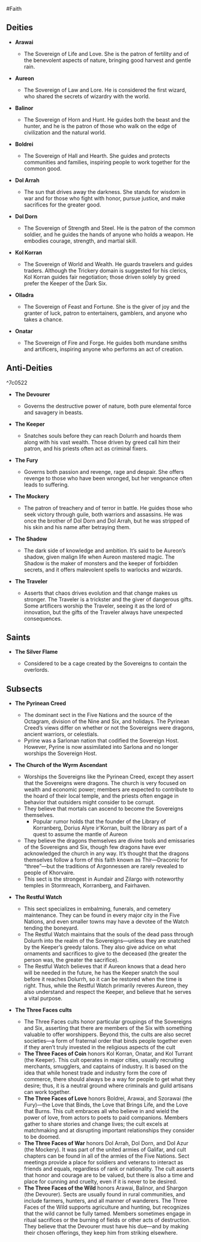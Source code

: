#Faith
## Deities

* **Arawai**

    * The Sovereign of Life and Love. She is the patron of fertility and of the benevolent aspects of nature, bringing good harvest and gentle rain.

* **Aureon**

    * The Sovereign of Law and Lore. He is considered the first wizard, who shared the secrets of wizardry with the world.

* **Balinor**


    * The Sovereign of Horn and Hunt. He guides both the beast and the hunter, and he is the patron of those who walk on the edge of civilization and the natural world.

* **Boldrei**

    * The Sovereign of Hall and Hearth. She guides and protects communities and families, inspiring people to work together for the common good.

* **Dol Arrah**

    * The sun that drives away the darkness. She stands for wisdom in war and for those who fight with honor, pursue justice, and make sacrifices for the greater good.

* **Dol Dorn**


    * The Sovereign of Strength and Steel. He is the patron of the common soldier, and he guides the hands of anyone who holds a weapon. He embodies courage, strength, and martial skill.

* **Kol Korran**

    * The Sovereign of World and Wealth. He guards travelers and guides traders. Although the Trickery domain is suggested for his clerics, Kol Korran guides fair negotiation; those driven solely by greed prefer the Keeper of the Dark Six.



* **Olladra**

    * The Sovereign of Feast and Fortune. She is the giver of joy and the granter of luck, patron to entertainers, gamblers, and anyone who takes a chance.

* **Onatar**

    * The Sovereign of Fire and Forge. He guides both mundane smiths and artificers, inspiring anyone who performs an act of creation.


## Anti-Deities

^7c0522


* **The Devourer**

    * Governs the destructive power of nature, both pure elemental force and savagery in beasts.


* **The Keeper**

    * Snatches souls before they can reach Dolurrh and hoards them along with his vast wealth. Those driven by greed call him their patron, and his priests often act as criminal fixers.

* **The Fury**

    * Governs both passion and revenge, rage and despair. She offers revenge to those who have been wronged, but her vengeance often leads to suffering.

* **The Mockery**

    * The patron of treachery and of terror in battle. He guides those who seek victory through guile, both warriors and assassins. He was once the brother of Dol Dorn and Dol Arrah, but he was stripped of his skin and his name after betraying them.

* **The Shadow**

    * The dark side of knowledge and ambition. It’s said to be Aureon’s shadow, given malign life when Aureon mastered magic. The Shadow is the maker of monsters and the keeper of forbidden secrets, and it offers malevolent spells to warlocks and wizards.

* **The Traveler**

    * Asserts that chaos drives evolution and that change makes us stronger. The Traveler is a trickster and the giver of dangerous gifts. Some artificers worship the Traveler, seeing it as the lord of innovation, but the gifts of the Traveler always have unexpected consequences.


## Saints

* **The Silver Flame**

    * Considered to be a cage created by the Sovereigns to contain the overlords.


## Subsects

* **The Pyrinean Creed**

    * The dominant sect in the Five Nations and the source of the Octagram, division of the Nine and Six, and holidays. The Pyrinean Creed’s views differ on whether or not the Sovereigns were dragons, ancient warriors, or celestials.
    * Pyrine was a Sarlonan nation that codified the Sovereign Host. However, Pyrine is now assimilated into Sarlona and no longer worships the Sovereign Host.

* **The Church of the Wyrm Ascendant**

    * Worships the Sovereigns like the Pyrinean Creed, except they assert that the Sovereigns were dragons. The church is very focused on wealth and economic power; members are expected to contribute to the hoard of their local temple, and the priests often engage in behavior that outsiders might consider to be corrupt.
    * They believe that mortals can ascend to become the Sovereigns themselves.
        * Popular rumor holds that the founder of the Library of Korranberg, Dorius Alyre ir’Korran, built the library as part of a quest to assume the mantle of Aureon
    * They believe the dragons themselves are divine tools and emissaries of the Sovereigns and Six, though few dragons have ever acknowledged the church in any way. It’s thought that the dragons themselves follow a form of this faith known as Thir—Draconic for “three”—but the traditions of Argonnessen are rarely revealed to people of Khorvaire.
    * This sect is the strongest in Aundair and Zilargo with noteworthy temples in Stormreach, Korranberg, and Fairhaven.


* **The Restful Watch**

    * This sect specializes in embalming, funerals, and cemetery maintenance. They can be found in every major city in the Five Nations, and even smaller towns may have a devotee of the Watch tending the boneyard.
    * The Restful Watch maintains that the souls of the dead pass through Dolurrh into the realm of the Sovereigns—unless they are snatched by the Keeper’s greedy talons. They also give advice on what ornaments and sacrifices to give to the deceased (the greater the person was, the greater the sacrifice).
    * The Restful Watch believes that if Aureon knows that a dead hero will be needed in the future, he has the Keeper snatch the soul before it reaches Dolurrh, so it can be restored when the time is right. Thus, while the Restful Watch primarily reveres Aureon, they also understand and respect the Keeper, and believe that he serves a vital purpose.


* **The Three Faces cults**

    * The Three Faces cults honor particular groupings of the Sovereigns and Six, asserting that there are members of the Six with something valuable to offer worshippers. Beyond this, the cults are also secret societies—a form of fraternal order that binds people together even if they aren’t truly invested in the religious aspects of the cult
    * **The Three Faces of Coin** honors Kol Korran, Onatar, and Kol Turrant (the Keeper). This cult operates in major cities, usually recruiting merchants, smugglers, and captains of industry. It is based on the idea that while honest trade and industry form the core of commerce, there should always be a way for people to get what they desire; thus, it is a neutral ground where criminals and guild artisans can work together.
    * **The Three Faces of Love** honors Boldrei, Arawai, and Szorawai (the Fury)—the Love that Binds, the Love that Brings Life, and the Love that Burns. This cult embraces all who believe in and wield the power of love, from actors to poets to paid companions. Members gather to share stories and change lives; the cult excels at matchmaking and at disrupting important relationships they consider to be doomed.
    * **The Three Faces of War** honors Dol Arrah, Dol Dorn, and Dol Azur (the Mockery). It was part of the united armies of Galifar, and cult chapters can be found in all of the armies of the Five Nations. Sect meetings provide a place for soldiers and veterans to interact as friends and equals, regardless of rank or nationality. The cult asserts that honor and courage are to be valued, but there is also a time and place for cunning and cruelty, even if it is never to be desired.
    * **The Three Faces of the Wild** honors Arawai, Balinor, and Shargon (the Devourer). Sects are usually found in rural communities, and include farmers, hunters, and all manner of wanderers. The Three Faces of the Wild supports agriculture and hunting, but recognizes that the wild cannot be fully tamed. Members sometimes engage in ritual sacrifices or the burning of fields or other acts of destruction. They believe that the Devourer must have his due—and by making their chosen offerings, they keep him from striking elsewhere.
